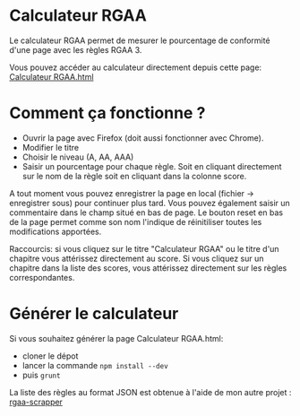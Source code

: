 # Calculateur RGAA

Le calculateur RGAA permet de mesurer le pourcentage de conformité d'une page avec les règles RGAA 3.

Vous pouvez accéder au calculateur directement depuis cette page: [Calculateur RGAA.html](http://sylvainbzh.github.io/Calculateur%20RGAA.html)


# Comment ça fonctionne ?
* Ouvrir la page avec Firefox (doit aussi fonctionner avec Chrome).
* Modifier le titre
* Choisir le niveau (A, AA, AAA)
* Saisir un pourcentage pour chaque règle. Soit en cliquant directement sur le nom de la règle soit en cliquant dans la colonne score.

A tout moment vous pouvez enregistrer la page en local (fichier -> enregistrer sous) pour continuer plus tard.
Vous pouvez également saisir un commentaire dans le champ situé en bas de page.
Le bouton reset en bas de la page permet comme son nom l'indique de réinitiliser toutes les modifications apportées.

Raccourcis: si vous cliquez sur le titre "Calculateur RGAA" ou le titre d'un chapitre vous attérissez directement au score. Si vous cliquez sur un chapitre dans la liste des scores, vous attérissez directement sur les règles correspondantes.

# Générer le calculateur

Si vous souhaitez générer la page Calculateur RGAA.html:
* cloner le dépot
* lancer la commande `npm install --dev`
* puis `grunt`

La liste des règles au format JSON est obtenue à l'aide de mon autre projet : [rgaa-scrapper](https://github.com/SylvainBzh/rgaa-scraper)
